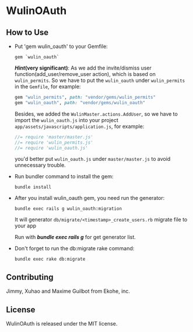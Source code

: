# WulinOAuth

## How to Use

- Put 'gem wulin_oauth' to your Gemfile:

  ```shell
  gem `wulin_oauth`
  ```

  **_Hint_(very significant)**: As we add the invite/dismiss user function(add_user/remove_user action), which is based on `wulin_permits`. So we have to put the `wulin_oauth` under `wulin_permits` in the `Gemfile`, for example:

  ```ruby
  gem "wulin_permits", path: "vendor/gems/wulin_permits"
  gem "wulin_oauth", path: "vendor/gems/wulin_oauth"
  ```

  Besides, we added the `WulinMaster.actions.AddUser`, so we have to import the `wulin_oauth.js` into your project `app/assets/javascripts/application.js`, for example:

  ```js
  //= require 'master/master.js'
  //= require 'wulin_permits.js'
  //= require 'wulin_oauth.js'
  ```

  you'd better put `wulin_oauth.js` under `master/master.js` to avoid unnecessary trouble.

- Run bundler command to install the gem:

  ```shell
  bundle install
  ```

- After you install wulin_oauth gem, you need run the generator:

  ```shell
  bundle exec rails g wulin_oauth:migration
  ```

  It will generator `db/migrate/<timestamp>_create_users.rb` migrate file to your app

  Run with **_bundle exec rails g_** for get generator list.

- Don't forget to run the db:migrate rake command:

  ```shell
  bundle exec rake db:migrate
  ```

## Contributing

Jimmy, Xuhao and Maxime Guilbot from Ekohe, inc.

## License

WulinOAuth is released under the MIT license.
